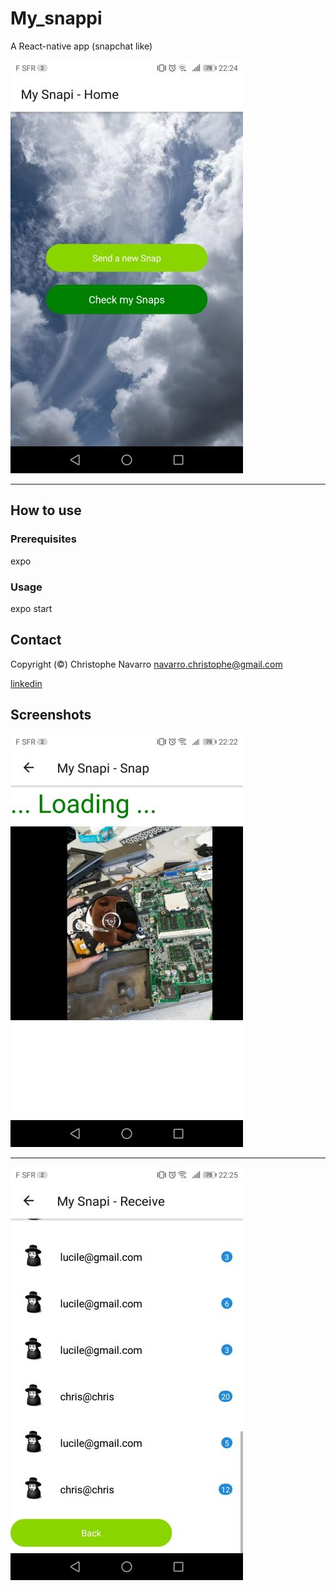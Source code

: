 # My_snappi
 
  
A React-native app (snapchat like)  

![alt text](https://github.com/Crinav/My_snappi/blob/master/screenshots/1.jpg "main page")  
___  
  

## How to use  

### Prerequisites 

expo     
  
### Usage  
  
expo start

## Contact  

Copyright (©) Christophe Navarro <navarro.christophe@gmail.com>

[linkedin](https://www.linkedin.com/in/christophe-navarro-b5173a171) 
  
## Screenshots
  


![alt text](https://github.com/Crinav/My_snappi/blob/master/screenshots/2.jpg)   
___  

![alt text](https://github.com/Crinav/My_snappi/blob/master/screenshots/3.jpg)  

